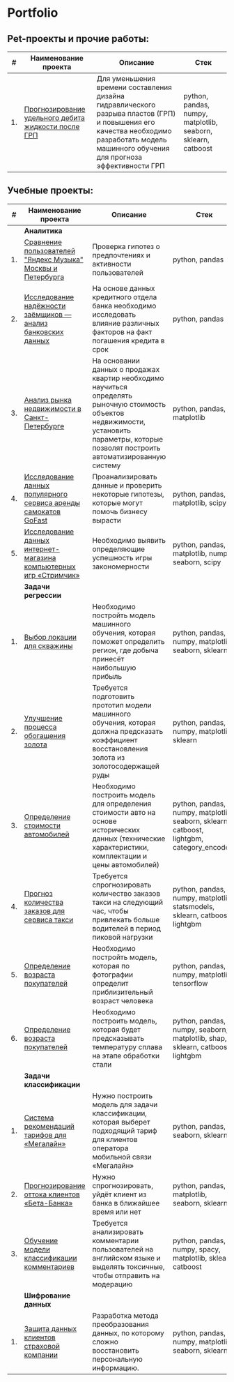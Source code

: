 # Portfolio

## Pet-проекты и прочие работы:

| #    | Наименование проекта                | Описание                                                     | Стек                                                         |
| ---- | ------------------------------------------------------------ | ------------------------------------------------------------ | ------------------------------------------------------------ |
| 1.   | [Прогнозирование удельного дебита жидкости после ГРП](https://github.com/aq2003/Portfolio/tree/main/Gold%20Recovery) | Для уменьшения времени составления дизайна гидравлического разрыва пластов (ГРП) и повышения его качества необходимо разработать модель машинного обучения для прогноза эффективности ГРП  | python, pandas, numpy, matplotlib, seaborn, sklearn, catboost   |



## Учебные проекты:

| #    | Наименование проекта                | Описание                                                     | Стек                                                         |
| ---- | ------------------------------------------------------------ | ------------------------------------------------------------ | ------------------------------------------------------------ |
||**Аналитика**|
| 1.   | [Сравнение пользователей "Яндекс Музыка" Москвы и Петербурга](https://github.com/VotinovAlS/Portfolio/tree/master/Yandex_Praktikum_Projects/1.Yandex_Music) | Проверка гипотез о предпочтениях и активности пользователей | python, pandas|
| 2.   | [Исследование надёжности заёмщиков — анализ банковских данных](https://github.com/VotinovAlS/Portfolio/tree/master/Yandex_Praktikum_Projects/2.Borrowers_Reliability_Research) | На основе данных кредитного отдела банка необходимо исследовать влияние различных факторов на факт погашения кредита в срок | python, pandas      |
| 3.   | [Анализ рынка недвижимости в Санкт-Петербурге](https://github.com/VotinovAlS/Portfolio/tree/master/Yandex_Praktikum_Projects/3.Real_Estate_Market_Analysis) | На основании данных о продажах квартир необходимо научиться определять рыночную стоимость объектов недвижимости, установить параметры, которые позволят построить автоматизированную систему| python, pandas, matplotlib       |
| 4.   | [Исследование данных популярного сервиса аренды самокатов GoFast](https://github.com/VotinovAlS/Portfolio/tree/master/Yandex_Praktikum_Projects/4.Kicksharing_Tariffs_Analysis) | Проанализировать данные и проверить некоторые гипотезы, которые могут помочь бизнесу вырасти | python, pandas, matplotlib, scipy |
| 5.   | [Исследование данных интернет-магазина компьютерных игр «Стримчик»](https://github.com/VotinovAlS/Portfolio/tree/master/Yandex_Praktikum_Projects/5.Game_Rating_Analysis) | Необходимо выявить определяющие успешность игры закономерности | python, pandas, matplotlib, numpy, seaborn, scipy |
||**Задачи регрессии**|
| 1.   | [Выбор локации для скважины](https://github.com/VotinovAlS/Portfolio/tree/master/Yandex_Praktikum_Projects/8.Selection_Well_Location) | Необходимо постройть модель машинного обучения, которая поможет определить регион, где добыча принесёт наибольшую прибыль | python, pandas, numpy, matplotlib, seaborn, sklearn |
| 2.   | [Улучшение процесса обогащения золота](https://github.com/VotinovAlS/Portfolio/tree/master/Yandex_Praktikum_Projects/9.Gold_Recovery) | Требуется подготовить прототип модели машинного обучения, которая должна предсказать коэффициент восстановления золота из золотосодержащей руды | python, pandas, numpy, matplotlib, sklearn |
| 3.   | [Определение стоимости автомобилей](https://github.com/VotinovAlS/Portfolio/tree/master/Yandex_Praktikum_Projects/11.Cars_Cost_Determining) | Необходимо построить модель для определения стоимости авто на основе исторических данных (технические характеристики, комплектации и цены автомобилей) | python, pandas, numpy, matplotlib, seaborn, sklearn, catboost, lightgbm, category_encoders |
| 4.   | [Прогноз количества заказов для сервиса такси](https://github.com/VotinovAlS/Portfolio/tree/master/Yandex_Praktikum_Projects/12.Forecasting_Taxi_Orders) | Требуется спрогнозировать количество заказов такси на следующий час, чтобы привлекать больше водителей в период пиковой нагрузки | python, pandas, numpy, matplotlib, statsmodels, sklearn, catboost, lightgbm |
| 5.   | [Определение возраста покупателей](https://github.com/VotinovAlS/Portfolio/tree/master/Yandex_Praktikum_Projects/14.Age_prediction) | Необходимо постройть модель, которая по фотографии определит приблизительный возраст человека | python, pandas, numpy, matplotlib, tensorflow |
| 6.   | [Определение возраста покупателей](https://github.com/VotinovAlS/Portfolio/tree/master/Yandex_Praktikum_Projects/15.Steel_temperature_prediction) | Необходимо построить модель, которая будет предсказывать температуру сплава на этапе обработки стали | python, pandas, numpy, seaborn, matplotlib, shap, sklearn, catboost, lightgbm |
||**Задачи классификации**|
| 1.   | [Система рекомендаций тарифов для «Мегалайн»](https://github.com/VotinovAlS/Portfolio/tree/master/Yandex_Praktikum_Projects/6.Tariff_Recomendation_System) | Нужно построить модель для задачи классификации, которая выберет подходящий тариф для клиентов оператора мобильной связи «Мегалайн»    | python, pandas, seaborn, sklearn |
| 2.   | [Прогнозирование оттока клиентов «Бета-Банка»](https://github.com/VotinovAlS/Portfolio/tree/master/Yandex_Praktikum_Projects/7.Customer_Churn_Forecasting) | Нужно спрогнозировать, уйдёт клиент из банка в ближайшее время или нет   | python, pandas, matplotlib, seaborn, sklearn |
| 3.   | [Обучение модели классификации комментариев](https://github.com/VotinovAlS/Portfolio/tree/master/Yandex_Praktikum_Projects/13.Identifying_Toxic_Comments) | Требуется анализировать комментарии пользователей на английском языке и выделять токсичные, чтобы отправить на модерацию  | python, pandas, numpy, spacy, matplotlib, sklearn, catboost |
||**Шифрование данных**|
| 1.   | [Защита данных клиентов страховой компании](https://github.com/VotinovAlS/Portfolio/tree/master/Yandex_Praktikum_Projects/10.Data_Encryption) | Разработка метода преобразования данных, по которому сложно восстановить персональную информацию.    | python, pandas, numpy, matplotlib, seaborn, sklearn |